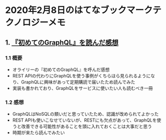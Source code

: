 # 2020年2月8日のはてなブックマークテクノロジーメモ

## 1. [『初めてのGraphQL』を読んだ感想](https://toranoana-lab.hatenablog.com/entry/2020/02/07/174410)

### 1.1 概要

- オライリーの『初めてのGraphQL』を呼んだ感想
- REST APIの代わりにGraphQLを使う事例がくちらほら見られるようになり、GraphQLに興味があって定期購読で届いたため読んでみた
- 実装も書かれており、GraphQLをサービスに使いたい人も読むべき一冊

### 1.2 感想

- GraphQLはNoSQLの類いだと思っていたため、認識が改められてよかった
- REST APIも使いこなせていないが、RESTにも欠点があって、GraphQLを使うと改善できる可能性があることを頭に入れておくことは大事だと思う
- 時期が来たら読んでみたい
